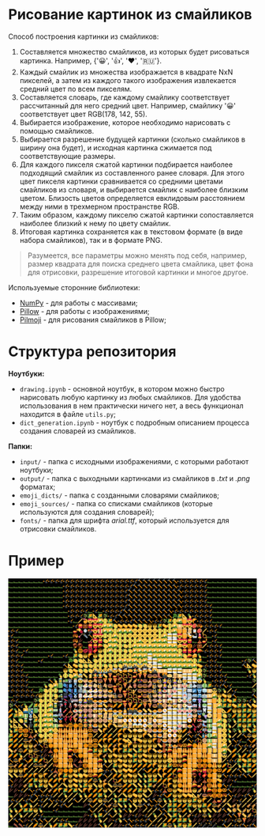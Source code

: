 # Рисование картинок из смайликов

Способ построения картинки из смайликов:
1. Составляется множество смайликов, из которых будет рисоваться картинка. Например, {'😀', '👍', '❤️', '🇷🇺'}.
2. Каждый смайлик из множества изображается в квадрате NxN пикселей, а затем из каждого такого изображения извлекается средний цвет по всем пикселям.
3. Составляется словарь, где каждому смайлику соответствует рассчитанный для него средний цвет. Например, смайлику '😀' соответствует цвет RGB(178, 142, 55).
4. Выбирается изображение, которое необходимо нарисовать с помощью смайликов.
5. Выбирается разрешение будущей картинки (сколько смайликов в ширину она будет), и исходная картинка сжимается под соответствующие размеры.
6. Для каждого пикселя сжатой картинки подбирается наиболее подходящий смайлик из составленного ранее словаря. Для этого цвет пикселя картинки сравнивается со средними цветами смайликов из словаря, и выбирается смайлик с наиболее близким цветом. Близость цветов определяется евклидовым расстоянием между ними в трехмерном пространстве RGB.
7. Таким образом, каждому пикселю сжатой картинки сопоставляется наиболее близкий к нему по цвету смайлик.
8. Итоговая картинка сохраняется как в текстовом формате (в виде набора смайликов), так и в формате PNG.

> Разумеется, все параметры можно менять под себя, например, размер квадрата для поиска среднего цвета смайлика, цвет фона для отрисовки, разрешение итоговой картинки и многое другое.

Используемые сторонние библиотеки:
- [NumPy](https://numpy.org/) - для работы с массивами;
- [Pillow](https://pillow.readthedocs.io/en/stable/) - для работы с изображениями;
- [Pilmoji](https://github.com/jay3332/pilmoji) - для рисования смайликов в Pillow;

# Структура репозитория

**Ноутбуки:**
- `drawing.ipynb` - основной ноутбук, в котором можно быстро нарисовать любую картинку из любых смайликов. Для удобства использования в нем практически ничего нет, а весь функционал находится в файле `utils.py`;
- `dict_generation.ipynb` - ноутбук с подробным описанием процесса создания словарей из смайликов.

**Папки:**
- `input/` - папка с исходными изображениями, с которыми работают ноутбуки;
- `output/` - папка с выходными картинками из смайликов в *.txt* и *.png* форматах;
- `emoji_dicts/` - папка с созданными словарями смайликов;
- `emoji_sources/` - папка со списками смайликов (которые используются для создания словарей);
- `fonts/` - папка для шрифта *arial.ttf*, который используется для отрисовки смайликов.

# Пример

![](output/frog.png)